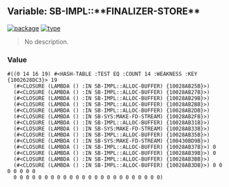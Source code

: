 ## Variable: SB-IMPL::\*\*FINALIZER-STORE\*\*
[![package](https://img.shields.io/badge/Package-SB--IMPL-5f9ea0.svg?style=social&colorA=999999)](../) [![type](https://img.shields.io/badge/Type-Variable-5f9ea0.svg?style=social&colorA=999999)](../#variable) 

> No description.

### Value
```
#((0 14 16 19) #<HASH-TABLE :TEST EQ :COUNT 14 :WEAKNESS :KEY {1002628DC3}> 19
  (#<CLOSURE (LAMBDA () :IN SB-IMPL::ALLOC-BUFFER) {10028AB25B}>)
  (#<CLOSURE (LAMBDA () :IN SB-IMPL::ALLOC-BUFFER) {10028AB27B}>)
  (#<CLOSURE (LAMBDA () :IN SB-IMPL::ALLOC-BUFFER) {10028AB29B}>)
  (#<CLOSURE (LAMBDA () :IN SB-IMPL::ALLOC-BUFFER) {10028AB2BB}>)
  (#<CLOSURE (LAMBDA () :IN SB-IMPL::ALLOC-BUFFER) {10028AB2DB}>)
  (#<CLOSURE (LAMBDA () :IN SB-SYS:MAKE-FD-STREAM) {10028AB2FB}>)
  (#<CLOSURE (LAMBDA () :IN SB-IMPL::ALLOC-BUFFER) {10028AB31B}>)
  (#<CLOSURE (LAMBDA () :IN SB-SYS:MAKE-FD-STREAM) {10028AB33B}>)
  (#<CLOSURE (LAMBDA () :IN SB-IMPL::ALLOC-BUFFER) {10028AB35B}>)
  (#<CLOSURE (LAMBDA () :IN SB-SYS:MAKE-FD-STREAM) {100430BD9B}>)
  (#<CLOSURE (LAMBDA () :IN SB-IMPL::ALLOC-BUFFER) {10028AB37B}>) 0
  (#<CLOSURE (LAMBDA () :IN SB-IMPL::ALLOC-BUFFER) {10028AB39B}>) 0
  (#<CLOSURE (LAMBDA () :IN SB-IMPL::ALLOC-BUFFER) {10028AB3BB}>)
  (#<CLOSURE (LAMBDA () :IN SB-IMPL::ALLOC-BUFFER) {10028AB3DB}>) 0 0 0 0 0 0 0
  0 0 0 0 0 0 0 0 0 0 0 0 0 0 0 0 0 0 0 0 0 0 0 0)
```
